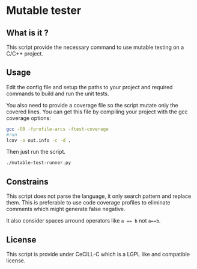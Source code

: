 Mutable tester
==============

What is it ?
------------

This script provide the necessary command to use mutable testing on a C/C++ project.

Usage
-----

Edit the config file and setup the paths to your project and required commands to 
build and run the unit tests.

You also need to provide a coverage file so the script mutate only the covered lines.
You can get this file by compiling your project with the gcc coverage options:

```sh
gcc -O0 -fprofile-arcs -ftest-coverage
#run
lcov -o out.info -c -d .
```

Then just run the script.

```sh
./mutable-test-runner.py
```

Constrains
----------

This script does not parse the language, it only search pattern and replace them.
This is preferable to use code coverage profiles to eliminate comments which
might generate false negative.

It also consider spaces arround operators like `a == b` not `a==b`.

License
-------

This script is provide under CeCILL-C which is a LGPL like and compatible license.
